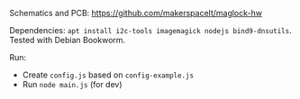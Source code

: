 
Schematics and PCB: https://github.com/makerspacelt/maglock-hw

Dependencies: `apt install i2c-tools imagemagick nodejs bind9-dnsutils`.
Tested with Debian Bookworm.

Run:
* Create `config.js` based on `config-example.js`
* Run `node main.js` (for dev)


